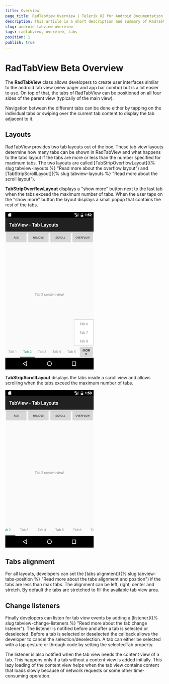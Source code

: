 ```yaml
---
title: Overview
page_title: RadTabView Overview | Telerik UI for Android Documentation
description: This article is a short description and summary of RadTabView.
slug: android-tabview-overview
tags: radtabview, overview, tabs
position: 1
publish: true
---
```


# RadTabView Beta Overview

The **RadTabView** class allows developers to create user interfaces similar to the android tab view (view pager and app bar combo) but is a lot easier to use. On top of that, the tabs of RadTabView
can be positioned on all four sides of the parent view (typically of the main view). 

Navigation between the different tabs can be done either by tapping on the individual tabs or swiping over the current tab content to display the tab adjacent to it.

## Layouts

RadTabView provides two tab layouts out of the box. These tab view layouts determine how many tabs can be shown in RadTabView and what happens to the tabs
layout if the tabs are more or less than the number specified for maximum tabs. The two layouts are called [TabStripOverflowLayout]({% slug tabview-layouts %} "Read more about the overflow layout") and [TabStripScrollLayout]({% slug tabview-layouts %} "Read more about the scroll layout").

**TabStripOverflowLayout** displays a "show more" button next to the last tab when the tabs exceed the maximum number of tabs. When the user taps on the
"show more" button the layout displays a small popup that contains the rest of the tabs.

![TabView-Overview](images/tab-view-overflow-layout.png "Overflow layout.")

**TabStripScrollLayout** displays the tabs inside a scroll view and allows scrolling when the tabs exceed the maximum number of tabs.

![TabView-Overview](images/tab-view-scroll-layout.png "Scroll layout.")

## Tabs alignment

For all layouts, developers can set the [tabs alignment]({% slug tabview-tabs-position %} "Read more about the tabs alignment and position") if the tabs are less than max tabs. The alignment can be left, right, center and stretch.
By default the tabs are stretched to fill the available tab view area.

## Change listeners

Finally developers can listen for tab view events by adding a [listener]({% slug tabview-change-listeners %} "Read more about the tab change listener"). The listener is notified before and after a tab is selected or deselected.
Before a tab is selected or deselected the callback allows the developer to cancel the selection/deselection. A tab can either be selected with a tap
gesture or through code by setting the selectedTab property.

The listener is also notified when the tab view needs the content view of a tab. This happens only if a tab without a content view is added initially.
This lazy loading of the content view helps when the tab view contains content that loads slowly because of network requests or some other
time-consuming operation.